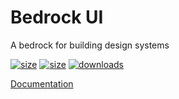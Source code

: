 # Bedrock UI

A bedrock for building design systems

[![size](https://badgen.net/npm/license/@bedrock-ui/core)](https://badgen.net/npm/license/@bedrock-ui/core)
[![size](https://badgen.net/bundlephobia/minzip/@bedrock-ui/core)](https://badgen.net/bundlephobia/minzip/@bedrock-ui/core)
[![downloads](https://badgen.net/npm/dt/@bedrock-ui/core)](https://badgen.net/npm/dt/@bedrock-ui/core)

[Documentation](https://bedrock-ui.github.io/bedrock-ui/)

